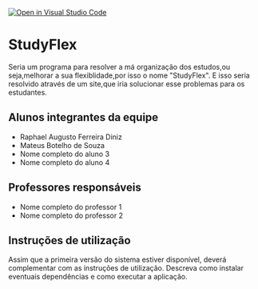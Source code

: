 [![Open in Visual Studio Code](https://classroom.github.com/assets/open-in-vscode-718a45dd9cf7e7f842a935f5ebbe5719a5e09af4491e668f4dbf3b35d5cca122.svg)](https://classroom.github.com/online_ide?assignment_repo_id=14364163&assignment_repo_type=AssignmentRepo)
# StudyFlex
Seria um programa para resolver a má organização dos estudos,ou seja,melhorar a sua flexiblidade,por isso o nome "StudyFlex".
E isso seria resolvido através de um site,que iria solucionar esse problemas para os estudantes.

## Alunos integrantes da equipe

* Raphael Augusto Ferreira Diniz
* Mateus Botelho de Souza
* Nome completo do aluno 3
* Nome completo do aluno 4

## Professores responsáveis

* Nome completo do professor 1
* Nome completo do professor 2

## Instruções de utilização

Assim que a primeira versão do sistema estiver disponível, deverá complementar com as instruções de utilização. Descreva como instalar eventuais dependências e como executar a aplicação.
